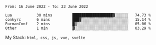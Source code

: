 <!--START_SECTION:waka-->

```text
From: 16 June 2022 - To: 23 June 2022

Lua           30 mins         ██████████████████▓░░░░░░   74.73 %
conkyrc       6 mins          ███▓░░░░░░░░░░░░░░░░░░░░░   15.14 %
PacmanConf    2 mins          █▒░░░░░░░░░░░░░░░░░░░░░░░   05.06 %
Other         1 min           ▓░░░░░░░░░░░░░░░░░░░░░░░░   03.29 %
```

<!--END_SECTION:waka-->
My Stack: `html, css, js, vue, svelte`
